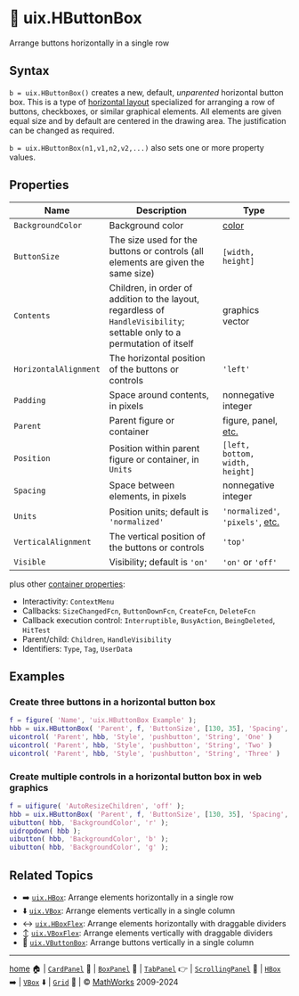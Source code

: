 # :traffic_light: uix.HButtonBox

Arrange buttons horizontally in a single row

## Syntax

`b = uix.HButtonBox()` creates a new, default, *unparented* horizontal button box. This is a type of [horizontal layout](uixHBox.md) specialized for arranging a row of buttons, checkboxes, or similar graphical elements. All elements are given equal size and by default are centered in the drawing area. The justification can be changed as required.

`b = uix.HButtonBox(n1,v1,n2,v2,...)` also sets one or more property values.

## Properties

| Name | Description | Type |
| --- | --- | --- |
| `BackgroundColor` | Background color | [color](https://www.mathworks.com/help/matlab/creating_plots/specify-plot-colors.html) |
| `ButtonSize` | The size used for the buttons or controls (all elements are given the same size) | `[width, height]` |
| `Contents` | Children, in order of addition to the layout, regardless of `HandleVisibility`; settable only to a permutation of itself | graphics vector |
| `HorizontalAlignment` | The horizontal position of the buttons or controls | `'left'` | `'center'` | `'right'` |
| `Padding` | Space around contents, in pixels | nonnegative integer |
| `Parent` | Parent figure or container | figure, panel, [etc.](https://www.mathworks.com/help/matlab/ref/matlab.ui.container.panel-properties.html#mw_e4809363-1f35-4bc7-89f8-36ed9cccb017) |
| `Position` | Position within parent figure or container, in `Units` | `[left, bottom, width, height]`  |
| `Spacing` | Space between elements, in pixels | nonnegative integer |
| `Units` | Position units; default is `'normalized'` | `'normalized'`, `'pixels'`, [etc.](https://www.mathworks.com/help/matlab/ref/matlab.ui.container.panel-properties.html#bub8wap-1_sep_shared-Position) |
| `VerticalAlignment` | The vertical position of the buttons or controls | `'top'` | `'middle'` | `'bottom'` |
| `Visible` | Visibility; default is `'on'` | `'on'` or `'off'` |

plus other [container properties](https://www.mathworks.com/help/matlab/ref/matlab.ui.container.panel-properties.html):
* Interactivity: `ContextMenu`
* Callbacks: `SizeChangedFcn`, `ButtonDownFcn`, `CreateFcn`, `DeleteFcn`
* Callback execution control: `Interruptible`, `BusyAction`, `BeingDeleted`, `HitTest`
* Parent/child: `Children`, `HandleVisibility`
* Identifiers: `Type`, `Tag`, `UserData`

## Examples

### Create three buttons in a horizontal button box

```matlab
f = figure( 'Name', 'uix.HButtonBox Example' );
hbb = uix.HButtonBox( 'Parent', f, 'ButtonSize', [130, 35], 'Spacing', 5 );
uicontrol( 'Parent', hbb, 'Style', 'pushbutton', 'String', 'One' )
uicontrol( 'Parent', hbb, 'Style', 'pushbutton', 'String', 'Two' )
uicontrol( 'Parent', hbb, 'Style', 'pushbutton', 'String', 'Three' )
```

### Create multiple controls in a horizontal button box in web graphics

```matlab
f = uifigure( 'AutoResizeChildren', 'off' );
hbb = uix.HButtonBox( 'Parent', f, 'ButtonSize', [130, 35], 'Spacing', 5 );
uibutton( hbb, 'BackgroundColor', 'r' );
uidropdown( hbb );
uibutton( hbb, 'BackgroundColor', 'b' );
uibutton( hbb, 'BackgroundColor', 'g' );
```

## Related Topics

* :arrow_right: [`uix.HBox`](uixHBox.md): Arrange elements horizontally in a single row
* :arrow_down: [`uix.VBox`](uixVBox.md): Arrange elements vertically in a single column
* :left_right_arrow: [`uix.HBoxFlex`](uixHBox.md): Arrange elements horizontally with draggable dividers
* :arrow_up_down: [`uix.VBoxFlex`](uixVBox.md): Arrange elements vertically with draggable dividers
* :vertical_traffic_light: [`uix.VButtonBox`](uixVButtonBox.md): Arrange buttons vertically in a single column

___

[home](index.md) :house: | [`CardPanel`](uixCardPanel.md) :card_index: | [`BoxPanel`](uixBoxPanel.md) :black_square_button: | [`TabPanel`](uixTabPanel.md) :point_right: | [`ScrollingPanel`](uixScrollingPanel.md) :scroll: | [`HBox`](uixHBox.md) :arrow_right: | [`VBox`](uixVBox.md) :arrow_down: | [`Grid`](uixGrid.md) :symbols: | :copyright: [MathWorks](https://www.mathworks.com/services/consulting.html) 2009-2024